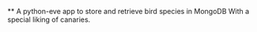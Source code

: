 ** A python-eve app to store and retrieve bird species in MongoDB
With a special liking of canaries.
